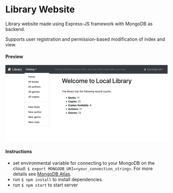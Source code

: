 # Library Website

Library website made using Express-JS framework with MongoDB as backend. 

Supports user registration and permission-based modification of index and view.

#### Preview 
![preview](preview.png)

#### Instructions
* set environmental variable for connecting to your MongoDB on the cloud: `$ export MONGODB_URI=<your_connection_string>`.
 For more details see [MongoDB Atlas](https://www.mongodb.com/cloud/atlas). 
* run `$ npm install` to install dependencies.
* run `$ npm start` to start server 
